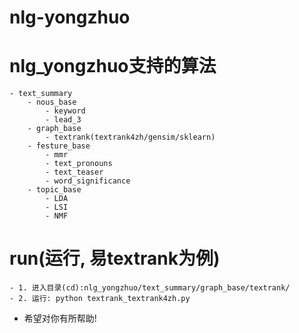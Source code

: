 # nlg-yongzhuo


# nlg_yongzhuo支持的算法
    - text_summary
        - nous_base
            - keyword
            - lead_3
        - graph_base
            - textrank(textrank4zh/gensim/sklearn)
        - festure_base
            - mmr
            - text_pronouns
            - text_teaser
            - word_significance
        - topic_base
            - LDA
            - LSI
            - NMF


# run(运行, 易textrank为例)
    - 1. 进入目录(cd):nlg_yongzhuo/text_summary/graph_base/textrank/
    - 2. 运行: python textrank_textrank4zh.py


* 希望对你有所帮助!
